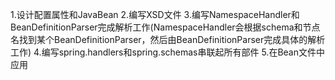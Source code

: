 1.设计配置属性和JavaBean
2.编写XSD文件
3.编写NamespaceHandler和BeanDefinitionParser完成解析工作(NamespaceHandler会根据schema和节点名找到某个BeanDefinitionParser，然后由BeanDefinitionParser完成具体的解析工作)
4.编写spring.handlers和spring.schemas串联起所有部件
5.在Bean文件中应用